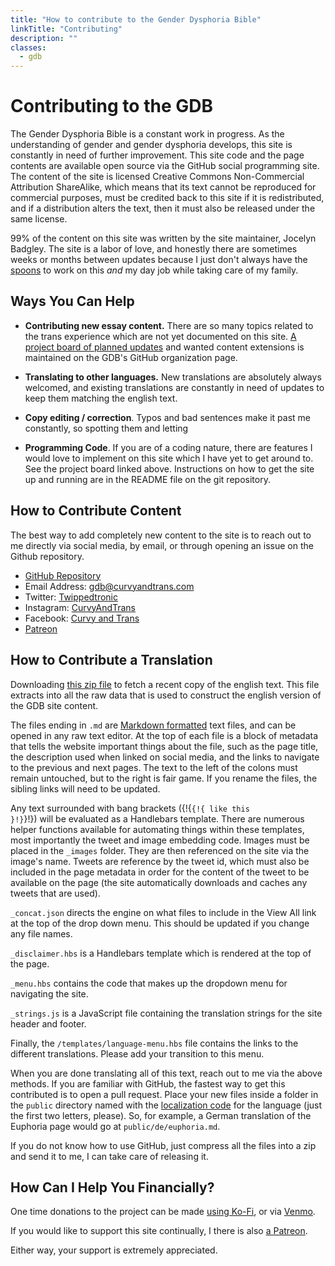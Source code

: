 ```yaml
---
title: "How to contribute to the Gender Dysphoria Bible"
linkTitle: "Contributing"
description: ""
classes:
  - gdb
---
```


# Contributing to the GDB

The Gender Dysphoria Bible is a constant work in progress. As the understanding of gender and gender dysphoria develops, this site is constantly in need of further improvement. This site code and the page contents are available open source via the GitHub social programming site. The content of the site is licensed Creative Commons Non-Commercial Attribution ShareAlike, which means that its text cannot be reproduced for commercial purposes, must be credited back to this site if it is redistributed, and if a distribution alters the text, then it must also be released under the same license.

99% of the content on this site was written by the site maintainer, Jocelyn Badgley. The site is a labor of love, and honestly there are sometimes weeks or months between updates because I just don't always have the [spoons](https://en.wikipedia.org/wiki/Spoon_theory) to work on this *and* my day job while taking care of my family.

## Ways You Can Help

- **Contributing new essay content.** There are so many topics related to the trans experience which are not yet documented on this site. [A project board of planned updates](https://github.com/orgs/GenderDysphoria/projects/2) and wanted content extensions is maintained on the GDB's GitHub organization page.

- **Translating to other languages.** New translations are absolutely always welcomed, and existing translations are constantly in need of updates to keep them matching the english text.

- **Copy editing / correction**. Typos and bad sentences make it past me constantly, so spotting them and letting 

- **Programming Code**. If you are of a coding nature, there are features I would love to implement on this site which I have yet to get around to. See the project board linked above. Instructions on how to get the site up and running are in the README file on the git repository.

## How to Contribute Content

The best way to add completely new content to the site is to reach out to me directly via social media, by email, or through opening an issue on the Github repository.

- [GitHub Repository](https://github.com/GenderDysphoria/GenderDysphoria.fyi)
- Email Address: [gdb@curvyandtrans.com](mailto:gdb@curvyandtrans.com)
- Twitter: [Twippedtronic](https://twitter.com/twippedtronic)
- Instagram: [CurvyAndTrans](https://instagram.com/curvyandtrans)
- Facebook: [Curvy and Trans](https://facebook.com/curvyandtrans)
- [Patreon](https://patreon.com/curvyandtrans)

## How to Contribute a Translation

Downloading [this zip file](/gdb.zip) to fetch a recent copy of the english text. This file extracts into all the raw data that is used to construct the english version of the GDB site content.

The files ending in `.md` are [Markdown formatted](https://www.markdownguide.org/) text files, and can be opened in any raw text editor. At the top of each file is a block of metadata that tells the website important things about the file, such as the page title, the description used when linked on social media, and the links to navigate to the previous and next pages. The text to the left of the colons must remain untouched, but to the right is fair game. If you rename the files, the sibling links will need to be updated.

Any text surrounded with bang brackets ({!{<code>&#123;!&#123; like this &#125;!&#125;</code>}!}) will be evaluated as a Handlebars template. There are numerous helper functions available for automating things within these templates, most importantly the tweet and image embedding code. Images must be placed in the `_images` folder. They are then referenced on the site via the image's name. Tweets are reference by the tweet id, which must also be included in the page metadata in order for the content of the tweet to be available on the page (the site automatically downloads and caches any tweets that are used).

`_concat.json` directs the engine on what files to include in the View All link at the top of the drop down menu. This should be updated if you change any file names.

`_disclaimer.hbs` is a Handlebars template which is rendered at the top of the page.

`_menu.hbs` contains the code that makes up the dropdown menu for navigating the site.

`_strings.js` is a JavaScript file containing the translation strings for the site header and footer.

Finally, the `/templates/language-menu.hbs` file contains the links to the different translations. Please add your transition to this menu.

When you are done translating all of this text, reach out to me via the above methods. If you are familiar with GitHub, the fastest way to get this contributed is to open a pull request. Place your new files inside a folder in the `public` directory named with the [localization code](https://en.wikipedia.org/wiki/Language_localisation#Language_tags_and_codes) for the language (just the first two letters, please). So, for example, a German translation of the Euphoria page would go at `public/de/euphoria.md`.

If you do not know how to use GitHub, just compress all the files into a zip and send it to me, I can take care of releasing it.

## How Can I Help You Financially?

One time donations to the project can be made [using Ko-Fi](https://ko-fi.com/curvyandtrans), or via [Venmo](https://venmo.com/code?user_id=2654767276883968966).

If you would like to support this site continually, I there is also [a Patreon](https://patreon.com/curvyandtrans).

Either way, your support is extremely appreciated.
